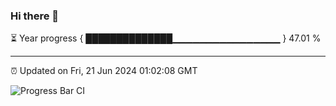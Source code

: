 ### Hi there 👋

⏳ Year progress { ██████████████▁▁▁▁▁▁▁▁▁▁▁▁▁▁▁▁ } 47.01 %

---

⏰ Updated on Fri, 21 Jun 2024 01:02:08 GMT

![Progress Bar CI](https://github.com/JuvenileQ/Progress-Bar-CI/workflows/main/badge.svg)
